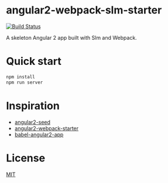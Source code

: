 # angular2-webpack-slm-starter
[![Build Status](https://travis-ci.org/diffshare/angular2-webpack-slm-starter.svg?branch=master)](https://travis-ci.org/diffshare/angular2-webpack-slm-starter)

A skeleton Angular 2 app built with Slm and Webpack.

# Quick start

```bash
npm install
npm run server
```

# Inspiration
- [angular2-seed](https://github.com/mgechev/angular2-seed)
- [angular2-webpack-starter](https://github.com/angular-class/angular2-webpack-starter)
- [babel-angular2-app](https://github.com/shuhei/babel-angular2-app)

# License
 [MIT](/LICENSE)
